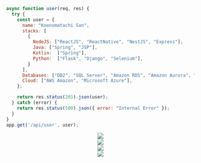 ```javascript
async function user(req, res) {
  try {
    const user = {
      name: "Koenomatachi San",
      stacks: [
        {
          NodeJS: ["ReactJS", "ReactNative", "NestJS", "Express"],
          Java: ["Spring", "JSP"],
          Kotlin:  ["Spring"],
          Python:  ["Flask", "Django", "Selenium"],
        }
      ],
      Databases: ["DB2", "SQL Server", "Amazon RDS", "Amazon Aurora", "PostgreSQL", "MongoDB", "OracleDB"],
      Cloud: ["AWS Amazon", "Microsoft Azure"],
    };

    return res.status(201).json(user);
  } catch (error) {
    return res.status(500).json({ error: "Internal Error" });
  }
}
app.get('/api/user', user);
```

<div align="left">
        <div align="center">
          <div>
            <img src="https://github-readme-stats.vercel.app/api?username=knmsn&theme=vue-dark&bg_color=0B0F12&hide_border=true&show_icons=true&include_all_commits=true&count_private=true" />
          </div>
          <div>
            <img src="http://github-readme-streak-stats.herokuapp.com?user=knmsn&theme=vue-dark&background=0B0F12&hide_border=true&date_format=M%20j%5B%2C%20Y%5D&currStreakNum=DDDDDD&sideNums=DDDDDD&include_all_commits=true&count_private=true" />
          </div>
          <div>
            <img src="https://github-readme-stats.vercel.app/api/top-langs/?username=knmsn&theme=vue-dark&bg_color=0B0F12&hide_border=true&show_icons=true&include_all_commits=true&count_private=true" />
          </div>
        </div>
  </div>

<div align="center">
    <a href="https://github.com/knmsn">
        <img src="https://github-profile-trophy.vercel.app/?username=knmsn&row=2&column=3" />
    </a>
</div>

